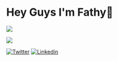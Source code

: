 # Hey Guys I'm Fathy🤝

![](https://github-readme-stats.vercel.app/api?username=FathyMuhamed&show_icons=true&count_private=true)

![](https://github-readme-stats.vercel.app/api/top-langs/?username=FathyMuhamed&layout=compact)

[![Twitter](https://img.shields.io/badge/-Twitter-blue?style=flat&logo=Twitter&logoColor=white)](https://twitter.com/pxuee)
[![Linkedin](https://img.shields.io/badge/-linkedin-blue?style=flat&logo=linkedin&logoColor=white)](https://www.linkedin.com/in/fathymuhamed)
